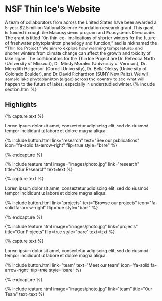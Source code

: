 ---
---

# NSF Thin Ice's Website

A team of collaborators from across the United States have been awarded a 5-year $2.5 million National Science Foundation research grant. This grant is funded through the Macrosystems program and Ecosystems Directorate. The grant is titled “On thin ice- implications of shorter winters for the future of freshwater phytoplankton phenology and function,” and is nicknamed the “Thin Ice Project.” We aim to explore how warming temperatures and shorter winters from climate change can affect the growth and toxicity of lake algae. The collaborators for the Thin Ice Project are Dr. Rebecca  North (University of Missouri), Dr. Mindy Morales (University of Vermont), Dr. Meredith Holgerson (Cornell University), Dr. Bella Oleksy (University of Colorado Boulder), and Dr. David Richardson (SUNY New Paltz). We will sample lake phytoplankton (algae) across the country to see what will happen to the future of lakes, especially in understudied winter.
{% include section.html %}

## Highlights

{% capture text %}

Lorem ipsum dolor sit amet, consectetur adipiscing elit, sed do eiusmod tempor incididunt ut labore et dolore magna aliqua.

{%
  include button.html
  link="research"
  text="See our publications"
  icon="fa-solid fa-arrow-right"
  flip=true
  style="bare"
%}

{% endcapture %}

{%
  include feature.html
  image="images/photo.jpg"
  link="research"
  title="Our Research"
  text=text
%}

{% capture text %}

Lorem ipsum dolor sit amet, consectetur adipiscing elit, sed do eiusmod tempor incididunt ut labore et dolore magna aliqua.

{%
  include button.html
  link="projects"
  text="Browse our projects"
  icon="fa-solid fa-arrow-right"
  flip=true
  style="bare"
%}

{% endcapture %}

{%
  include feature.html
  image="images/photo.jpg"
  link="projects"
  title="Our Projects"
  flip=true
  style="bare"
  text=text
%}

{% capture text %}

Lorem ipsum dolor sit amet, consectetur adipiscing elit, sed do eiusmod tempor incididunt ut labore et dolore magna aliqua.

{%
  include button.html
  link="team"
  text="Meet our team"
  icon="fa-solid fa-arrow-right"
  flip=true
  style="bare"
%}

{% endcapture %}

{%
  include feature.html
  image="images/photo.jpg"
  link="team"
  title="Our Team"
  text=text
%}
